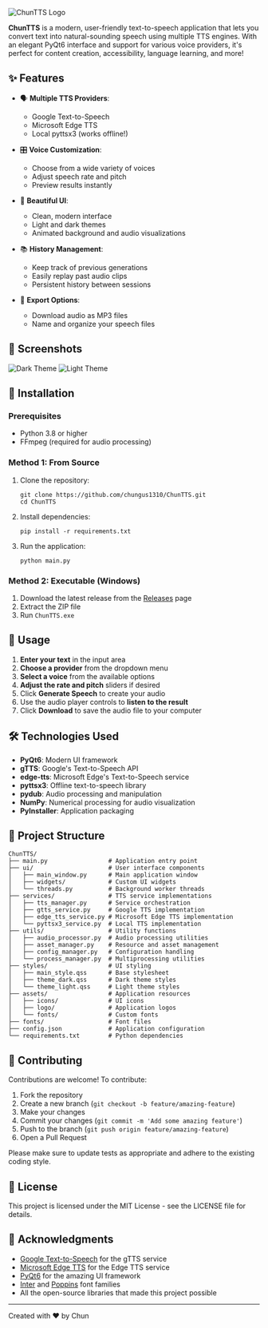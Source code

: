 ![ChunTTS Logo](https://github.com/user-attachments/assets/3679d8ca-d3ad-40c6-bb06-be330b105bfc)

**ChunTTS** is a modern, user-friendly text-to-speech application that lets you convert text into natural-sounding speech using multiple TTS engines. With an elegant PyQt6 interface and support for various voice providers, it's perfect for content creation, accessibility, language learning, and more!

## ✨ Features

- 🗣️ **Multiple TTS Providers**:
  - Google Text-to-Speech
  - Microsoft Edge TTS
  - Local pyttsx3 (works offline!)

- 🎛️ **Voice Customization**:
  - Choose from a wide variety of voices
  - Adjust speech rate and pitch
  - Preview results instantly

- 🎨 **Beautiful UI**:
  - Clean, modern interface
  - Light and dark themes
  - Animated background and audio visualizations

- 📚 **History Management**:
  - Keep track of previous generations
  - Easily replay past audio clips
  - Persistent history between sessions

- 💾 **Export Options**:
  - Download audio as MP3 files
  - Name and organize your speech files

## 📸 Screenshots

![Dark Theme](https://github.com/user-attachments/assets/483ff822-d5de-4cc5-8f7d-369fb83d0378)
![Light Theme](https://github.com/user-attachments/assets/203dc1c9-1e0c-43c9-914a-100f35643ba7)


## 🚀 Installation

### Prerequisites
- Python 3.8 or higher
- FFmpeg (required for audio processing)

### Method 1: From Source
1. Clone the repository:
   ```
   git clone https://github.com/chungus1310/ChunTTS.git
   cd ChunTTS
   ```

2. Install dependencies:
   ```
   pip install -r requirements.txt
   ```

3. Run the application:
   ```
   python main.py
   ```

### Method 2: Executable (Windows)
1. Download the latest release from the [Releases](https://github.com/chungus1310/ChunTTS/releases) page
2. Extract the ZIP file
3. Run `ChunTTS.exe`

## 📝 Usage

1. **Enter your text** in the input area
2. **Choose a provider** from the dropdown menu
3. **Select a voice** from the available options
4. **Adjust the rate and pitch** sliders if desired
5. Click **Generate Speech** to create your audio
6. Use the audio player controls to **listen to the result**
7. Click **Download** to save the audio file to your computer

## 🛠️ Technologies Used

- **PyQt6**: Modern UI framework
- **gTTS**: Google's Text-to-Speech API
- **edge-tts**: Microsoft Edge's Text-to-Speech service
- **pyttsx3**: Offline text-to-speech library
- **pydub**: Audio processing and manipulation
- **NumPy**: Numerical processing for audio visualization
- **PyInstaller**: Application packaging

## 📁 Project Structure

```
ChunTTS/
├── main.py                 # Application entry point
├── ui/                     # User interface components
│   ├── main_window.py      # Main application window
│   ├── widgets/            # Custom UI widgets
│   └── threads.py          # Background worker threads
├── services/               # TTS service implementations
│   ├── tts_manager.py      # Service orchestration
│   ├── gtts_service.py     # Google TTS implementation
│   ├── edge_tts_service.py # Microsoft Edge TTS implementation
│   └── pyttsx3_service.py  # Local TTS implementation
├── utils/                  # Utility functions
│   ├── audio_processor.py  # Audio processing utilities
│   ├── asset_manager.py    # Resource and asset management
│   ├── config_manager.py   # Configuration handling
│   └── process_manager.py  # Multiprocessing utilities
├── styles/                 # UI styling
│   ├── main_style.qss      # Base stylesheet
│   ├── theme_dark.qss      # Dark theme styles
│   └── theme_light.qss     # Light theme styles
├── assets/                 # Application resources
│   ├── icons/              # UI icons
│   ├── logo/               # Application logos
│   └── fonts/              # Custom fonts
├── fonts/                  # Font files
├── config.json             # Application configuration
└── requirements.txt        # Python dependencies
```

## 🤝 Contributing

Contributions are welcome! To contribute:

1. Fork the repository
2. Create a new branch (`git checkout -b feature/amazing-feature`)
3. Make your changes
4. Commit your changes (`git commit -m 'Add some amazing feature'`)
5. Push to the branch (`git push origin feature/amazing-feature`)
6. Open a Pull Request

Please make sure to update tests as appropriate and adhere to the existing coding style.

## 📄 License

This project is licensed under the MIT License - see the LICENSE file for details.

## 🙏 Acknowledgments

- [Google Text-to-Speech](https://cloud.google.com/text-to-speech) for the gTTS service
- [Microsoft Edge TTS](https://github.com/rany2/edge-tts) for the Edge TTS service
- [PyQt6](https://www.riverbankcomputing.com/software/pyqt/) for the amazing UI framework
- [Inter](https://rsms.me/inter/) and [Poppins](https://fonts.google.com/specimen/Poppins) font families
- All the open-source libraries that made this project possible

---

Created with ❤️ by Chun

